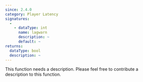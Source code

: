 ```yaml
---
since: 2.4.0
category: Player Latency
signatures:
  -
    - dataType: int
      name: lagwarn
      description: ~
      default: ~
returns:
  dataType: bool
  description: ~
---
```


This function needs a description. Please feel free to contribute a description to this function.
